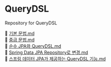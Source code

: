 # QueryDSL
Repository for QueryDSL

🎀 [기본 문법.md](notes%2F%EA%B8%B0%EB%B3%B8%20%EB%AC%B8%EB%B2%95.md)  
🎀 [중급 문법.md](notes%2F%EC%A4%91%EA%B8%89%20%EB%AC%B8%EB%B2%95.md)  
🎀 [순수 JPA와 QueryDSL.md](notes%2F%EC%88%9C%EC%88%98%20JPA%EC%99%80%20QueryDSL.md)  
🎀 [Spring Data JPA Repository로 변경.md](notes%2FSpring%20Data%20JPA%20Repository%EB%A1%9C%20%EB%B3%80%EA%B2%BD.md)  
🎀 [스프링 데이터 JPA가 제공하는 QueryDSL 기능.md](notes%2F%EC%8A%A4%ED%94%84%EB%A7%81%20%EB%8D%B0%EC%9D%B4%ED%84%B0%20JPA%EA%B0%80%20%EC%A0%9C%EA%B3%B5%ED%95%98%EB%8A%94%20QueryDSL%20%EA%B8%B0%EB%8A%A5.md)  
